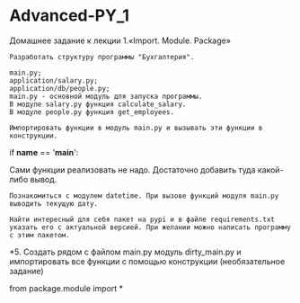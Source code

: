# Advanced-PY_1

Домашнее задание к лекции 1.«Import. Module. Package»

    Разработать структуру программы "Бухгалтерия".

    main.py;
    application/salary.py;
    application/db/people.py;
    main.py - основной модуль для запуска программы.
    В модуле salary.py функция calculate_salary.
    В модуле people.py функция get_employees.

    Импортировать функции в модуль main.py и вызывать эти функции в конструкции.

if __name__ == '__main__':

Сами функции реализовать не надо. Достаточно добавить туда какой-либо вывод.

    Познакомиться с модулем datetime. При вызове функций модуля main.py выводить текущую дату.

    Найти интересный для себя пакет на pypi и в файле requirements.txt указать его с актуальной версией. При желании можно написать программу с этим пакетом.

*5. Создать рядом с файлом main.py модуль dirty_main.py и импортировать все функции с помощью конструкции (необязательное задание)

from package.module import *

